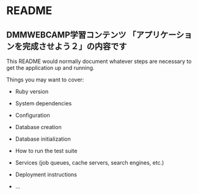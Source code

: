 # README
## DMMWEBCAMP学習コンテンツ 「アプリケーションを完成させよう２」の内容です

This README would normally document whatever steps are necessary to get the
application up and running.

Things you may want to cover:

* Ruby version

* System dependencies

* Configuration

* Database creation

* Database initialization

* How to run the test suite

* Services (job queues, cache servers, search engines, etc.)

* Deployment instructions

* ...
